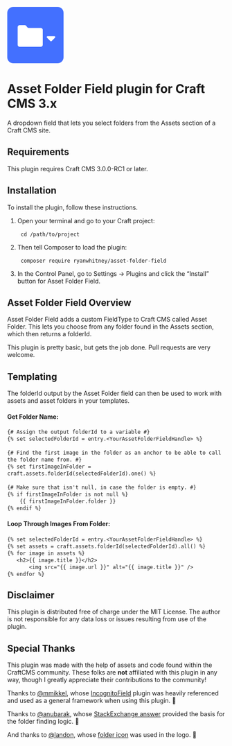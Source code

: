 ![Plugin Icon: A folder with a dropdown arrow on a blue background.](./src/icon.svg) 

# Asset Folder Field plugin for Craft CMS 3.x

A dropdown field that lets you select folders from the Assets section of a Craft CMS site.

## Requirements

This plugin requires Craft CMS 3.0.0-RC1 or later.

## Installation

To install the plugin, follow these instructions.

1. Open your terminal and go to your Craft project:

        cd /path/to/project

2. Then tell Composer to load the plugin:

        composer require ryanwhitney/asset-folder-field

3. In the Control Panel, go to Settings → Plugins and click the “Install” button for Asset Folder Field.

## Asset Folder Field Overview

Asset Folder Field adds a custom FieldType to Craft CMS called Asset Folder. This lets you choose from any folder found in the Assets section, which then returns a folderId. 

This plugin is pretty basic, but gets the job done. Pull requests are very welcome.

## Templating

The folderId output by the Asset Folder field can then be used to work with assets and asset folders in your templates.

#### Get Folder Name:
```twig
{# Assign the output folderId to a variable #}
{% set selectedFolderId = entry.<YourAssetFolderFieldHandle> %}

{# Find the first image in the folder as an anchor to be able to call the folder name from. #}
{% set firstImageInFolder = craft.assets.folderId(selectedFolderId).one() %}

{# Make sure that isn't null, in case the folder is empty. #}
{% if firstImageInFolder is not null %}
	{{ firstImageInFolder.folder }}
{% endif %} 
 ```
 #### Loop Through Images From Folder:
 ```twig
{% set selectedFolderId = entry.<YourAssetFolderFieldHandle> %}
{% set assets = craft.assets.folderId(selectedFolderId).all() %}
{% for image in assets %}
    <h2>{{ image.title }}</h2>
        <img src="{{ image.url }}" alt="{{ image.title }}" />
{% endfor %}
```

## Disclaimer

This plugin is distributed free of charge under the MIT License. The author is not responsible for any data loss or issues resulting from use of the plugin. 

## Special Thanks 

This plugin was made with the help of assets and code found within the CraftCMS community. These folks are **not** affiliated with this plugin in any way, though I greatly appreciate their contributions to the community! 

Thanks to [@mmikkel](https://github.com/mmikkel/IncognitoField-Craft3), whose [IncognitoField](https://github.com/mmikkel/IncognitoField-Craft3) plugin was heavily referenced and used as a general framework when using this plugin. 🎉

Thanks to [@anubarak](https://github.com/Anubarak), whose [StackExchange answer](https://craftcms.stackexchange.com/a/24011) provided the basis for the folder finding logic. 🎉

And thanks to [@landon](https://thenounproject.com/landan), whose [folder icon](https://thenounproject.com/search/?q=folder&i=1594035) was used in the logo. 🎉
